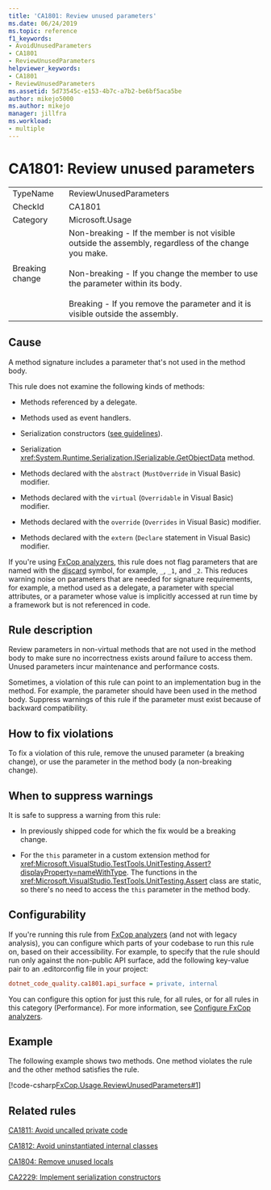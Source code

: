 ```yaml
---
title: 'CA1801: Review unused parameters'
ms.date: 06/24/2019
ms.topic: reference
f1_keywords:
- AvoidUnusedParameters
- CA1801
- ReviewUnusedParameters
helpviewer_keywords:
- CA1801
- ReviewUnusedParameters
ms.assetid: 5d73545c-e153-4b7c-a7b2-be6bf5aca5be
author: mikejo5000
ms.author: mikejo
manager: jillfra
ms.workload:
- multiple
---
```

# CA1801: Review unused parameters

|||
|-|-|
|TypeName|ReviewUnusedParameters|
|CheckId|CA1801|
|Category|Microsoft.Usage|
|Breaking change|Non-breaking - If the member is not visible outside the assembly, regardless of the change you make.<br /><br /> Non-breaking - If you change the member to use the parameter within its body.<br /><br /> Breaking - If you remove the parameter and it is visible outside the assembly.|

## Cause

A method signature includes a parameter that's not used in the method body.

This rule does not examine the following kinds of methods:

- Methods referenced by a delegate.

- Methods used as event handlers.

- Serialization constructors ([see guidelines](https://docs.microsoft.com/fr-fr/dotnet/standard/serialization/serialization-guidelines#supporting-runtime-serialization)).

- Serialization <xref:System.Runtime.Serialization.ISerializable.GetObjectData> method.

- Methods declared with the `abstract` (`MustOverride` in Visual Basic) modifier.

- Methods declared with the `virtual` (`Overridable` in Visual Basic) modifier.

- Methods declared with the `override` (`Overrides` in Visual Basic) modifier.

- Methods declared with the `extern` (`Declare` statement in Visual Basic) modifier.

If you're using [FxCop analyzers](install-fxcop-analyzers.md), this rule does not flag parameters that are named with the [discard](/dotnet/csharp/discards) symbol, for example, `_`, `_1`, and `_2`. This reduces warning noise on parameters that are needed for signature requirements, for example, a method used as a delegate, a parameter with special attributes, or a parameter whose value is implicitly accessed at run time by a framework but is not referenced in code.

## Rule description

Review parameters in non-virtual methods that are not used in the method body to make sure no incorrectness exists around failure to access them. Unused parameters incur maintenance and performance costs.

Sometimes, a violation of this rule can point to an implementation bug in the method. For example, the parameter should have been used in the method body. Suppress warnings of this rule if the parameter must exist because of backward compatibility.

## How to fix violations

To fix a violation of this rule, remove the unused parameter (a breaking change), or use the parameter in the method body (a non-breaking change).

## When to suppress warnings

It is safe to suppress a warning from this rule:

- In previously shipped code for which the fix would be a breaking change.

- For the `this` parameter in a custom extension method for <xref:Microsoft.VisualStudio.TestTools.UnitTesting.Assert?displayProperty=nameWithType>. The functions in the <xref:Microsoft.VisualStudio.TestTools.UnitTesting.Assert> class are static, so there's no need to access the `this` parameter in the method body.

## Configurability

If you're running this rule from [FxCop analyzers](install-fxcop-analyzers.md) (and not with legacy analysis), you can configure which parts of your codebase to run this rule on, based on their accessibility. For example, to specify that the rule should run only against the non-public API surface, add the following key-value pair to an .editorconfig file in your project:

```ini
dotnet_code_quality.ca1801.api_surface = private, internal
```

You can configure this option for just this rule, for all rules, or for all rules in this category (Performance). For more information, see [Configure FxCop analyzers](configure-fxcop-analyzers.md).

## Example

The following example shows two methods. One method violates the rule and the other method satisfies the rule.

[!code-csharp[FxCop.Usage.ReviewUnusedParameters#1](../code-quality/codesnippet/CSharp/ca1801-review-unused-parameters_1.cs)]

## Related rules

[CA1811: Avoid uncalled private code](../code-quality/ca1811.md)

[CA1812: Avoid uninstantiated internal classes](../code-quality/ca1812.md)

[CA1804: Remove unused locals](../code-quality/ca1804.md)

[CA2229: Implement serialization constructors](../code-quality/ca2229.md)
